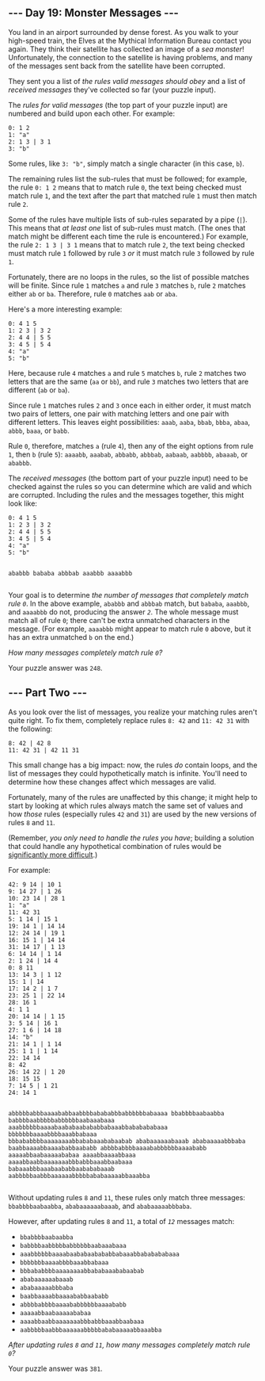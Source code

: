 <article class="day-desc"><h2>--- Day 19: Monster Messages ---</h2><p>You land in an airport surrounded by dense forest. As you walk to your high-speed train, the Elves at the <span title="This is a purely fictional organization. Any resemblance to actual organizations, past or present, is purely coincidental.">Mythical Information Bureau</span> contact you again. They think their satellite has collected an image of a <em>sea monster</em>! Unfortunately, the connection to the satellite is having problems, and many of the messages sent back from the satellite have been corrupted.</p>
<p>They sent you a list of <em>the rules valid messages should obey</em> and a list of <em>received messages</em> they've collected so far (your puzzle input).</p>
<p>The <em>rules for valid messages</em> (the top part of your puzzle input) are numbered and build upon each other. For example:</p>
<pre><code>0: 1 2
1: "a"
2: 1 3 | 3 1
3: "b"
</code></pre>
<p>Some rules, like <code>3: "b"</code>, simply match a single character (in this case, <code>b</code>).</p>
<p>The remaining rules list the sub-rules that must be followed; for example, the rule <code>0: 1 2</code> means that to match rule <code>0</code>, the text being checked must match rule <code>1</code>, and the text after the part that matched rule <code>1</code> must then match rule <code>2</code>.</p>
<p>Some of the rules have multiple lists of sub-rules separated by a pipe (<code>|</code>). This means that <em>at least one</em> list of sub-rules must match. (The ones that match might be different each time the rule is encountered.) For example, the rule <code>2: 1 3 | 3 1</code> means that to match rule <code>2</code>, the text being checked must match rule <code>1</code> followed by rule <code>3</code> <em>or</em> it must match rule <code>3</code> followed by rule <code>1</code>.</p>
<p>Fortunately, there are no loops in the rules, so the list of possible matches will be finite. Since rule <code>1</code> matches <code>a</code> and rule <code>3</code> matches <code>b</code>, rule <code>2</code> matches either <code>ab</code> or <code>ba</code>. Therefore, rule <code>0</code> matches <code>aab</code> or <code>aba</code>.</p>
<p>Here's a more interesting example:</p>
<pre><code>0: 4 1 5
1: 2 3 | 3 2
2: 4 4 | 5 5
3: 4 5 | 5 4
4: "a"
5: "b"
</code></pre>
<p>Here, because rule <code>4</code> matches <code>a</code> and rule <code>5</code> matches <code>b</code>, rule <code>2</code> matches two letters that are the same (<code>aa</code> or <code>bb</code>), and rule <code>3</code> matches two letters that are different (<code>ab</code> or <code>ba</code>).</p>
<p>Since rule <code>1</code> matches rules <code>2</code> and <code>3</code> once each in either order, it must match two pairs of letters, one pair with matching letters and one pair with different letters. This leaves eight possibilities: <code>aaab</code>, <code>aaba</code>, <code>bbab</code>, <code>bbba</code>, <code>abaa</code>, <code>abbb</code>, <code>baaa</code>, or <code>babb</code>.</p>
<p>Rule <code>0</code>, therefore, matches <code>a</code> (rule <code>4</code>), then any of the eight options from rule <code>1</code>, then <code>b</code> (rule <code>5</code>): <code>aaaabb</code>, <code>aaabab</code>, <code>abbabb</code>, <code>abbbab</code>, <code>aabaab</code>, <code>aabbbb</code>, <code>abaaab</code>, or <code>ababbb</code>.</p>
<p>The <em>received messages</em> (the bottom part of your puzzle input) need to be checked against the rules so you can determine which are valid and which are corrupted. Including the rules and the messages together, this might look like:</p>
<pre><code>0: 4 1 5
1: 2 3 | 3 2
2: 4 4 | 5 5
3: 4 5 | 5 4
4: "a"
5: "b"

ababbb
bababa
abbbab
aaabbb
aaaabbb
</code></pre>
<p>Your goal is to determine <em>the number of messages that completely match rule <code>0</code></em>. In the above example, <code>ababbb</code> and <code>abbbab</code> match, but <code>bababa</code>, <code>aaabbb</code>, and <code>aaaabbb</code> do not, producing the answer <em><code>2</code></em>. The whole message must match all of rule <code>0</code>; there can't be extra unmatched characters in the message. (For example, <code>aaaabbb</code> might appear to match rule <code>0</code> above, but it has an extra unmatched <code>b</code> on the end.)</p>
<p><em>How many messages completely match rule <code>0</code>?</em></p>
</article>
<p>Your puzzle answer was <code>248</code>.</p>
<article class="day-desc"><h2 id="part2">--- Part Two ---</h2><p>As you look over the list of messages, you realize your matching rules aren't quite right. To fix them, completely replace rules <code>8: 42</code> and <code>11: 42 31</code> with the following:</p>
<pre><code>8: 42 | 42 8
11: 42 31 | 42 11 31
</code></pre>
<p>This small change has a big impact: now, the rules <em>do</em> contain loops, and the list of messages they could hypothetically match is infinite. You'll need to determine how these changes affect which messages are valid.</p>
<p>Fortunately, many of the rules are unaffected by this change; it might help to start by looking at which rules always match the same set of values and how <em>those</em> rules (especially rules <code>42</code> and <code>31</code>) are used by the new versions of rules <code>8</code> and <code>11</code>.</p>
<p>(Remember, <em>you only need to handle the rules you have</em>; building a solution that could handle any hypothetical combination of rules would be <a href="https://en.wikipedia.org/wiki/Formal_grammar" target="_blank">significantly more difficult</a>.)</p>
<p>For example:</p>
<pre><code>42: 9 14 | 10 1
9: 14 27 | 1 26
10: 23 14 | 28 1
1: "a"
11: 42 31
5: 1 14 | 15 1
19: 14 1 | 14 14
12: 24 14 | 19 1
16: 15 1 | 14 14
31: 14 17 | 1 13
6: 14 14 | 1 14
2: 1 24 | 14 4
0: 8 11
13: 14 3 | 1 12
15: 1 | 14
17: 14 2 | 1 7
23: 25 1 | 22 14
28: 16 1
4: 1 1
20: 14 14 | 1 15
3: 5 14 | 16 1
27: 1 6 | 14 18
14: "b"
21: 14 1 | 1 14
25: 1 1 | 1 14
22: 14 14
8: 42
26: 14 22 | 1 20
18: 15 15
7: 14 5 | 1 21
24: 14 1

abbbbbabbbaaaababbaabbbbabababbbabbbbbbabaaaa
bbabbbbaabaabba
babbbbaabbbbbabbbbbbaabaaabaaa
aaabbbbbbaaaabaababaabababbabaaabbababababaaa
bbbbbbbaaaabbbbaaabbabaaa
bbbababbbbaaaaaaaabbababaaababaabab
ababaaaaaabaaab
ababaaaaabbbaba
baabbaaaabbaaaababbaababb
abbbbabbbbaaaababbbbbbaaaababb
aaaaabbaabaaaaababaa
aaaabbaaaabbaaa
aaaabbaabbaaaaaaabbbabbbaaabbaabaaa
babaaabbbaaabaababbaabababaaab
aabbbbbaabbbaaaaaabbbbbababaaaaabbaaabba
</code></pre>
<p>Without updating rules <code>8</code> and <code>11</code>, these rules only match three messages: <code>bbabbbbaabaabba</code>, <code>ababaaaaaabaaab</code>, and <code>ababaaaaabbbaba</code>.</p>
<p>However, after updating rules <code>8</code> and <code>11</code>, a total of <em><code>12</code></em> messages match:</p>
<ul>
<li><code>bbabbbbaabaabba</code></li>
<li><code>babbbbaabbbbbabbbbbbaabaaabaaa</code></li>
<li><code>aaabbbbbbaaaabaababaabababbabaaabbababababaaa</code></li>
<li><code>bbbbbbbaaaabbbbaaabbabaaa</code></li>
<li><code>bbbababbbbaaaaaaaabbababaaababaabab</code></li>
<li><code>ababaaaaaabaaab</code></li>
<li><code>ababaaaaabbbaba</code></li>
<li><code>baabbaaaabbaaaababbaababb</code></li>
<li><code>abbbbabbbbaaaababbbbbbaaaababb</code></li>
<li><code>aaaaabbaabaaaaababaa</code></li>
<li><code>aaaabbaabbaaaaaaabbbabbbaaabbaabaaa</code></li>
<li><code>aabbbbbaabbbaaaaaabbbbbababaaaaabbaaabba</code></li>
</ul>
<p><em>After updating rules <code>8</code> and <code>11</code>, how many messages completely match rule <code>0</code>?</em></p>
</article>
<p>Your puzzle answer was <code>381</code>.</p>